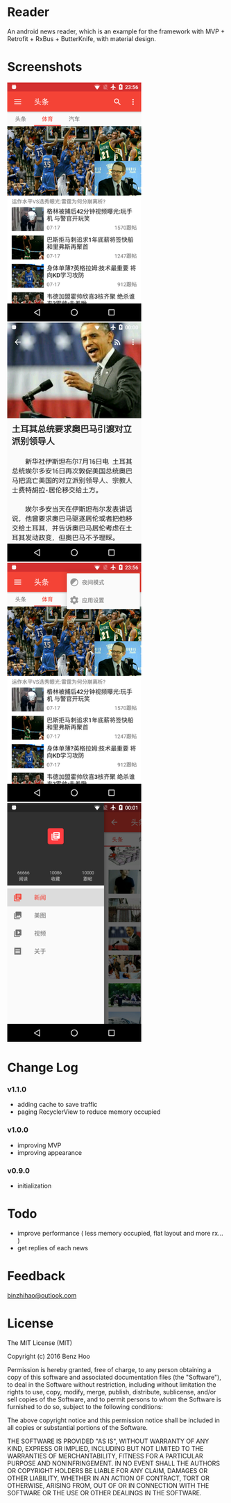 # Reader
An android news reader, which is an example for the framework with MVP + Retrofit + RxBus + ButterKnife, with material design. 

# Screenshots
![0](https://raw.githubusercontent.com/binzhihao/Reader/master/image/img0-0.png)
![1](https://raw.githubusercontent.com/binzhihao/Reader/master/image/img1-1.png)
![2](https://raw.githubusercontent.com/binzhihao/Reader/master/image/img2-2.png)
![3](https://raw.githubusercontent.com/binzhihao/Reader/master/image/img3-3.png)

# Change Log
### v1.1.0
* adding cache to save traffic
* paging RecyclerView to reduce memory occupied
### v1.0.0
* improving MVP
* improving appearance
### v0.9.0
* initialization

# Todo
* improve performance ( less memory occupied, flat layout and more rx... )
* get replies of each news

# Feedback
binzhihao@outlook.com

# License
The MIT License (MIT)

Copyright (c) 2016 Benz Hoo

Permission is hereby granted, free of charge, to any person obtaining a copy
of this software and associated documentation files (the "Software"), to deal
in the Software without restriction, including without limitation the rights
to use, copy, modify, merge, publish, distribute, sublicense, and/or sell
copies of the Software, and to permit persons to whom the Software is
furnished to do so, subject to the following conditions:

The above copyright notice and this permission notice shall be included in all
copies or substantial portions of the Software.

THE SOFTWARE IS PROVIDED "AS IS", WITHOUT WARRANTY OF ANY KIND, EXPRESS OR
IMPLIED, INCLUDING BUT NOT LIMITED TO THE WARRANTIES OF MERCHANTABILITY,
FITNESS FOR A PARTICULAR PURPOSE AND NONINFRINGEMENT. IN NO EVENT SHALL THE
AUTHORS OR COPYRIGHT HOLDERS BE LIABLE FOR ANY CLAIM, DAMAGES OR OTHER
LIABILITY, WHETHER IN AN ACTION OF CONTRACT, TORT OR OTHERWISE, ARISING FROM,
OUT OF OR IN CONNECTION WITH THE SOFTWARE OR THE USE OR OTHER DEALINGS IN THE
SOFTWARE.